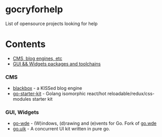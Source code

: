 # gocryforhelp
List of opensource projects looking for help

# Contents
  - [CMS, blog engines, etc](#cms)
  - [GUI && Widgets packages and toolchains](#gui-widgets)


### CMS

* [blackbox](https://github.com/ninedraft/blackbox) - a KISSed blog engine
* [go-starter-kit](https://github.com/olebedev/go-starter-kit) - Golang isomorphic react/hot reloadable/redux/css-modules starter kit


### GUI, Widgets

* [go-wde](https://github.com/kirillDanshin/go-wde) - (W)indows, (d)rawing and (e)vents for Go. Fork of [go.wde](https://github.com/skelterjohn/go.wde)
* [go.uik](https://github.com/kirillDanshin/go.uik) - A concurrent UI kit written in pure go.
